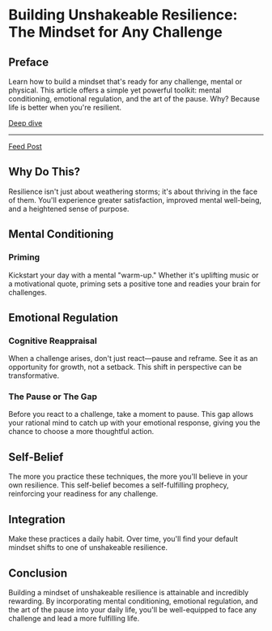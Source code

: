 # Building Unshakeable Resilience: The Mindset for Any Challenge

## Preface

Learn how to build a mindset that's ready for any challenge, mental or physical. This article offers a simple yet powerful toolkit: mental conditioning, emotional regulation, and the art of the pause. Why? Because life is better when you're resilient.

[Deep dive](Building%20Unshakeable%20Resilience%20The%20Mindset%20for%20An%209f7d646913554e6e81342f22c6b0f79e/Deep%20dive%20b129edd829a04b9dbd3fce8b8814513a.md)

---

[Feed Post](Building%20Unshakeable%20Resilience%20The%20Mindset%20for%20An%209f7d646913554e6e81342f22c6b0f79e/Feed%20Post%20206cf869814141b3aff7fea1a8f8faef.md)

## Why Do This?

Resilience isn't just about weathering storms; it's about thriving in the face of them. You'll experience greater satisfaction, improved mental well-being, and a heightened sense of purpose.

## Mental Conditioning

### Priming

Kickstart your day with a mental "warm-up." Whether it's uplifting music or a motivational quote, priming sets a positive tone and readies your brain for challenges.

## Emotional Regulation

### Cognitive Reappraisal

When a challenge arises, don't just react—pause and reframe. See it as an opportunity for growth, not a setback. This shift in perspective can be transformative.

### The Pause or The Gap

Before you react to a challenge, take a moment to pause. This gap allows your rational mind to catch up with your emotional response, giving you the chance to choose a more thoughtful action.

## Self-Belief

The more you practice these techniques, the more you'll believe in your own resilience. This self-belief becomes a self-fulfilling prophecy, reinforcing your readiness for any challenge.

## Integration

Make these practices a daily habit. Over time, you'll find your default mindset shifts to one of unshakeable resilience.

## Conclusion

Building a mindset of unshakeable resilience is attainable and incredibly rewarding. By incorporating mental conditioning, emotional regulation, and the art of the pause into your daily life, you'll be well-equipped to face any challenge and lead a more fulfilling life.